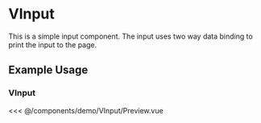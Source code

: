<script setup>
import VInput from './demo/VInput/Preview.vue'

</script>

# VInput

This is a simple input component. The input uses two way data binding to print the input to the page.
## Example Usage

### VInput

<DemoContainer>
  <VInput/>
</DemoContainer>

<<< @/components/demo/VInput/Preview.vue